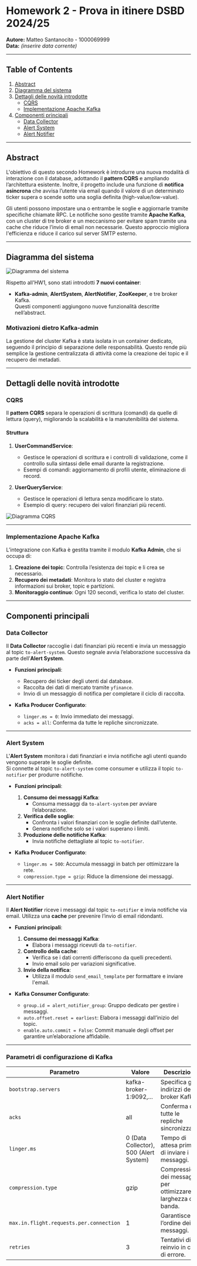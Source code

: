 # Homework 2 - Prova in itinere DSBD 2024/25

**Autore:** Matteo Santanocito - 1000069999  
**Data:** *(inserire data corrente)*

---

## Table of Contents

1. [Abstract](#abstract)
2. [Diagramma del sistema](#diagramma-del-sistema)
3. [Dettagli delle novità introdotte](#dettagli-delle-novità-introdotte)
   - [CQRS](#cqrs)
   - [Implementazione Apache Kafka](#implementazione-apache-kafka)
4. [Componenti principali](#componenti-principali)
   - [Data Collector](#data-collector)
   - [Alert System](#alert-system)
   - [Alert Notifier](#alert-notifier)

---

## Abstract

L'obiettivo di questo secondo Homework è introdurre una nuova modalità di interazione con il database, adottando il **pattern CQRS** e ampliando l’architettura esistente. Inoltre, il progetto include una funzione di **notifica asincrona** che avvisa l’utente via email quando il valore di un determinato ticker supera o scende sotto una soglia definita (high-value/low-value).

Gli utenti possono impostare una o entrambe le soglie e aggiornarle tramite specifiche chiamate RPC. Le notifiche sono gestite tramite **Apache Kafka**, con un cluster di tre broker e un meccanismo per evitare spam tramite una cache che riduce l’invio di email non necessarie. Questo approccio migliora l'efficienza e riduce il carico sul server SMTP esterno.

---

## Diagramma del sistema

![Diagramma del sistema](./img/Diagramma%20del%20sistema.png)

Rispetto all'HW1, sono stati introdotti **7 nuovi container**:  
- **Kafka-admin**, **AlertSystem**, **AlertNotifier**, **ZooKeeper**, e tre broker Kafka.  
Questi componenti aggiungono nuove funzionalità descritte nell’abstract.

### **Motivazioni dietro Kafka-admin**

La gestione del cluster Kafka è stata isolata in un container dedicato, seguendo il principio di separazione delle responsabilità. Questo rende più semplice la gestione centralizzata di attività come la creazione dei topic e il recupero dei metadati.

---

## Dettagli delle novità introdotte

### **CQRS**

Il **pattern CQRS** separa le operazioni di scrittura (comandi) da quelle di lettura (query), migliorando la scalabilità e la manutenibilità del sistema.

#### **Struttura**

1. **UserCommandService**:
   - Gestisce le operazioni di scrittura e i controlli di validazione, come il controllo sulla sintassi delle email durante la registrazione.
   - Esempi di comandi: aggiornamento di profili utente, eliminazione di record.

2. **UserQueryService**:
   - Gestisce le operazioni di lettura senza modificare lo stato.
   - Esempio di query: recupero dei valori finanziari più recenti.

![Diagramma CQRS](./img/diagrammaCQRS.png)

---

### **Implementazione Apache Kafka**

L’integrazione con Kafka è gestita tramite il modulo **Kafka Admin**, che si occupa di:
1. **Creazione dei topic**: Controlla l’esistenza dei topic e li crea se necessario.
2. **Recupero dei metadati**: Monitora lo stato del cluster e registra informazioni sui broker, topic e partizioni.
3. **Monitoraggio continuo**: Ogni 120 secondi, verifica lo stato del cluster.

---

## Componenti principali

### **Data Collector**

Il **Data Collector** raccoglie i dati finanziari più recenti e invia un messaggio al topic `to-alert-system`. Questo segnale avvia l’elaborazione successiva da parte dell’**Alert System**.

- **Funzioni principali**:
  - Recupero dei ticker degli utenti dal database.
  - Raccolta dei dati di mercato tramite `yfinance`.
  - Invio di un messaggio di notifica per completare il ciclo di raccolta.

- **Kafka Producer Configurato**:
  - `linger.ms = 0`: Invio immediato dei messaggi.
  - `acks = all`: Conferma da tutte le repliche sincronizzate.

---

### **Alert System**

L'**Alert System** monitora i dati finanziari e invia notifiche agli utenti quando vengono superate le soglie definite.  
Si connette al topic `to-alert-system` come consumer e utilizza il topic `to-notifier` per produrre notifiche.

- **Funzioni principali**:
  1. **Consumo dei messaggi Kafka**:
     - Consuma messaggi da `to-alert-system` per avviare l’elaborazione.
  2. **Verifica delle soglie**:
     - Confronta i valori finanziari con le soglie definite dall’utente.
     - Genera notifiche solo se i valori superano i limiti.
  3. **Produzione delle notifiche Kafka**:
     - Invia notifiche dettagliate al topic `to-notifier`.

- **Kafka Producer Configurato**:
  - `linger.ms = 500`: Accumula messaggi in batch per ottimizzare la rete.
  - `compression.type = gzip`: Riduce la dimensione dei messaggi.

---

### **Alert Notifier**

Il **Alert Notifier** riceve i messaggi dal topic `to-notifier` e invia notifiche via email. Utilizza una **cache** per prevenire l’invio di email ridondanti.

- **Funzioni principali**:
  1. **Consumo dei messaggi Kafka**:
     - Elabora i messaggi ricevuti da `to-notifier`.
  2. **Controllo della cache**:
     - Verifica se i dati correnti differiscono da quelli precedenti.
     - Invio email solo per variazioni significative.
  3. **Invio della notifica**:
     - Utilizza il modulo `send_email_template` per formattare e inviare l'email.

- **Kafka Consumer Configurato**:
  - `group.id = alert_notifier_group`: Gruppo dedicato per gestire i messaggi.
  - `auto.offset.reset = earliest`: Elabora i messaggi dall’inizio del topic.
  - `enable.auto.commit = False`: Commit manuale degli offset per garantire un’elaborazione affidabile.

---

### **Parametri di configurazione di Kafka**

| Parametro                           | Valore                           | Descrizione                                                                 |
|-------------------------------------|-----------------------------------|-----------------------------------------------------------------------------|
| `bootstrap.servers`                 | kafka-broker-1:9092,...          | Specifica gli indirizzi dei broker Kafka.                                   |
| `acks`                              | all                              | Conferma da tutte le repliche sincronizzate.                                |
| `linger.ms`                         | 0 (Data Collector), 500 (Alert System) | Tempo di attesa prima di inviare i messaggi.                                |
| `compression.type`                  | gzip                             | Compressione dei messaggi per ottimizzare la larghezza di banda.            |
| `max.in.flight.requests.per.connection` | 1                               | Garantisce l’ordine dei messaggi.                                           |
| `retries`                           | 3                                | Tentativi di reinvio in caso di errore.                                     |
